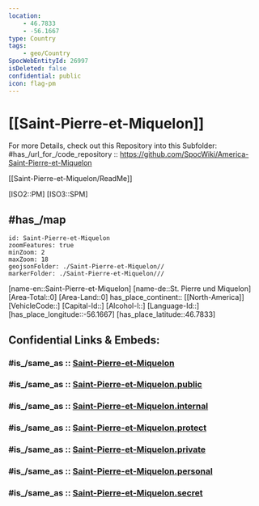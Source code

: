 ```yaml
---
location:
    - 46.7833
    - -56.1667
type: Country
tags:
    - geo/Country
SpocWebEntityId: 26997
isDeleted: false
confidential: public
icon: flag-pm
---
```


# [[Saint-Pierre-et-Miquelon]] 

For more Details, check out this Repository into this Subfolder: 
#has_/url_for_/code_repository :: https://github.com/SpocWiki/America-Saint-Pierre-et-Miquelon 

[[Saint-Pierre-et-Miquelon/ReadMe]] 

[ISO2::PM]
[ISO3::SPM] 

## #has_/map  


```leaflet
id: Saint-Pierre-et-Miquelon
zoomFeatures: true 
minZoom: 2 
maxZoom: 18
geojsonFolder: ./Saint-Pierre-et-Miquelon//
markerFolder: ./Saint-Pierre-et-Miquelon///
```

[name-en::Saint-Pierre-et-Miquelon]
[name-de::St. Pierre und Miquelon]
[Area-Total::0]
[Area-Land::0]
has_place_continent:: [[North-America]]  
[VehicleCode::]
[Capital-Id::]
[Alcohol-l::]
[Language-Id::]
[has_place_longitude::-56.1667]
[has_place_latitude::46.7833]


## Confidential Links & Embeds: 

### #is_/same_as :: [Saint-Pierre-et-Miquelon](/_Standards/Earth/Continent/America~North/Saint-Pierre-et-Miquelon.md) 

### #is_/same_as :: [Saint-Pierre-et-Miquelon.public](/_public/Earth/Continent/America~North/Saint-Pierre-et-Miquelon.public.md) 

### #is_/same_as :: [Saint-Pierre-et-Miquelon.internal](/_internal/Earth/Continent/America~North/Saint-Pierre-et-Miquelon.internal.md) 

### #is_/same_as :: [Saint-Pierre-et-Miquelon.protect](/_protect/Earth/Continent/America~North/Saint-Pierre-et-Miquelon.protect.md) 

### #is_/same_as :: [Saint-Pierre-et-Miquelon.private](/_private/Earth/Continent/America~North/Saint-Pierre-et-Miquelon.private.md) 

### #is_/same_as :: [Saint-Pierre-et-Miquelon.personal](/_personal/Earth/Continent/America~North/Saint-Pierre-et-Miquelon.personal.md) 

### #is_/same_as :: [Saint-Pierre-et-Miquelon.secret](/_secret/Earth/Continent/America~North/Saint-Pierre-et-Miquelon.secret.md)


